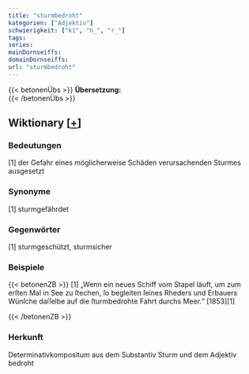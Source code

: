 ```yaml
---
title: "sturmbedroht"
kategorien: ["Adjektiv"]
schwierigkeit: ["k1", "h_", "r_"]
tags:
series:
mainDornseiffs:
domainDornseiffs:
url: "sturmbedroht"
---
```


{{< betonenÜbs >}}
**Übersetzung:**  
{{< /betonenÜbs >}}

## Wiktionary [[+](https://de.wiktionary.org/wiki/sturmbedroht)]

### Bedeutungen
[1] der Gefahr eines möglicherweise Schäden verursachenden Sturmes ausgesetzt  

### Synonyme
[1] sturmgefährdet  

### Gegenwörter
[1] sturmgeschützt, sturmsicher  

### Beispiele
{{< betonenZB >}}
[1] „Wenn ein neues Schiff vom Stapel läuft, um zum erſten Mal in See zu ſtechen, ſo begleiten ſeines Rheders und Erbauers Wünſche daſſelbe auf die ſturmbedrohte Fahrt durchs Meer.“ [1853][1]  

{{< /betonenZB >}}
### Herkunft
Determinativkompositum aus dem Substantiv Sturm und dem Adjektiv bedroht  


